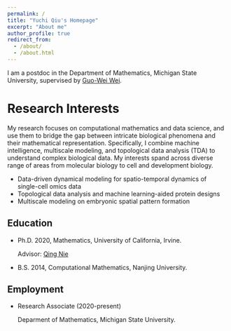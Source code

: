 ```yaml
---
permalink: /
title: "Yuchi Qiu's Homepage"
excerpt: "About me"
author_profile: true
redirect_from: 
  - /about/
  - /about.html
---
```


I am a postdoc in the Department of Mathematics, Michigan State University, supervised by [Guo-Wei Wei](https://users.math.msu.edu/users/weig/).

Research Interests
======
My research focuses on computational mathematics and data science, and use them to bridge the gap between intricate biological phenomena and their mathematical representation. Specifically, I combine machine intelligence, multiscale modeling, and topological data analysis (TDA) to understand complex biological data. My interests spand across diverse range of areas from molecular biology to cell and development biology.
- Data-driven dynamical modeling for spatio-temporal dynamics of single-cell omics data 
- Topological data analysis and machine learning-aided protein designs
- Multiscale modeling on embryonic spatial pattern formation 

Education
------
- Ph.D. 2020, Mathematics, University of California, Irvine.

    Advisor: [Qing Nie](https://faculty.sites.uci.edu/qnie/)
- B.S. 2014, Computational Mathematics, Nanjing University.

Employment
------
- Research Associate (2020-present)

    Deparment of Mathematics, Michigan State University.
